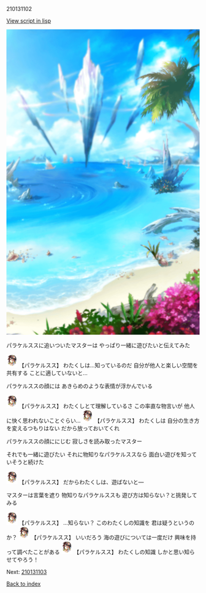 210131102

[View script in lisp](../scripts/210131102.txt)

![sea_beach_day.png](../images/backgrounds/sea_beach_day.png)

パラケルススに追いついたマスターは
やっぱり一緒に遊びたいと伝えてみた

<img src="../images/units/2101311.png" alt="2101311.png" height="34"/>
【パラケルスス】
わたくしは…知っているのだ
自分が他人と楽しい空間を共有する
ことに適していないと…

パラケルススの顔には
あきらめのような表情が浮かんでいる

<img src="../images/units/2101311.png" alt="2101311.png" height="34"/>
【パラケルスス】
わたくしとて理解しているさ
この率直な物言いが
他人に快く思われないことぐらい…

<img src="../images/units/2101311.png" alt="2101311.png" height="34"/>
【パラケルスス】
わたくしは
自分の生き方を変えるつもりはない
だから放っておいてくれ

パラケルススの顔ににじむ
寂しさを読み取ったマスター

それでも一緒に遊びたい
それに物知りなパラケルススなら
面白い遊びを知っていそうと続けた

<img src="../images/units/2101311.png" alt="2101311.png" height="34"/>
【パラケルスス】
だからわたくしは、遊ばないと―

マスターは言葉を遮り
物知りなパラケルススも
遊び方は知らない？と挑発してみる

<img src="../images/units/2101311.png" alt="2101311.png" height="34"/>
【パラケルスス】
…知らない？
このわたくしの知識を
君は疑うというのか？

<img src="../images/units/2101311.png" alt="2101311.png" height="34"/>
【パラケルスス】
いいだろう
海の遊びについては一度だけ
興味を持って調べたことがある

<img src="../images/units/2101311.png" alt="2101311.png" height="34"/>
【パラケルスス】
わたくしの知識
しかと思い知らせてやろう！


Next: [210131103](210131103.md)

[Back to index](index.md)
